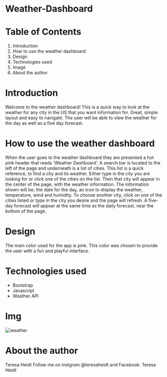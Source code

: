 # Weather-Dashboard
# Table of Contents
1. Introduction
2. How to use the weather dashboard
3. Design
4. Technologies used
5. Image
6. About the author
# Introduction
Welcome to the weather dashboard! This is a quick way to look at the weather for any city in the US that you want information for. Great, simple layout and easy to navigate. The user will be able to view the weather for the day as well as a five day forecast.
# How to use the weather dashboard
When the user goes to the weather dashboard they are presented a hot pink header that reads 'Weather Dashboard'. A search bar is located to the left of the page and underneath is a list of cities. This list is a quick reference, to find a city and its weather. Either type in the city you are looking for or click one of the cities on the list. Then that city will appear in the center of the page, with the weather information. The information shown will be; the date for the day, an icon to display the weather, temperature, wind and humidity. To choose another city, click on one of the cities listed or type in the city you desire and the page will refresh. A five-day forecast will appear at the same time as the daily forecast, near the bottom of the page.
# Design
The main color used for the app is pink. This color was chosen to provide the user with a fun and playful interface.  
# Technologies used
* Bootstrap
* Javascript
* Weather API
# Img
![weather](weather.png)
# About the author
Teresa Heidt Follow me on Instgram @teresaheidt and Facebook: Teresa Heidt

